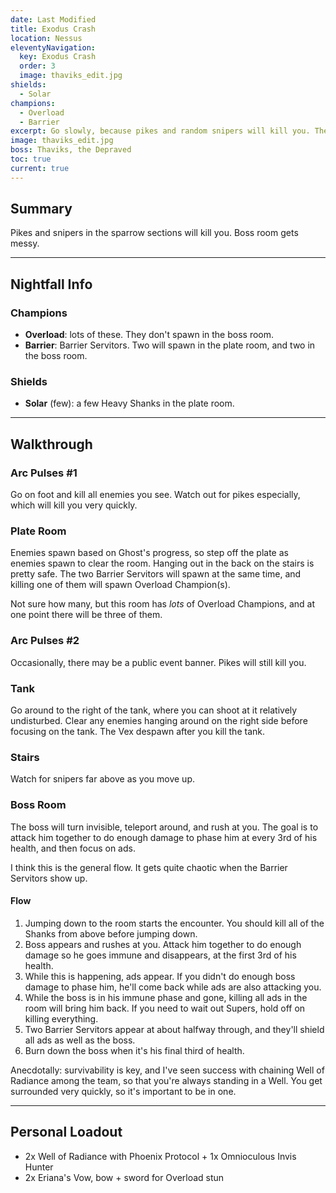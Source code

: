 ```yaml
---
date: Last Modified
title: Exodus Crash
location: Nessus
eleventyNavigation:
  key: Exodus Crash
  order: 3
  image: thaviks_edit.jpg
shields:
  - Solar
champions:
  - Overload
  - Barrier
excerpt: Go slowly, because pikes and random snipers will kill you. The boss room requires survivability while being surrounded.
image: thaviks_edit.jpg
boss: Thaviks, the Depraved
toc: true
current: true
---
```



## Summary

Pikes and snipers in the sparrow sections will kill you. Boss room gets messy.


---


## Nightfall Info

### Champions

- **Overload**: lots of these. They don't spawn in the boss room.
- **Barrier**: Barrier Servitors. Two will spawn in the plate room, and two in the boss room.


### Shields

- **Solar** (few): a few Heavy Shanks in the plate room.


---


## Walkthrough


### Arc Pulses #1

Go on foot and kill all enemies you see. Watch out for pikes especially, which will kill you very quickly.


### Plate Room

Enemies spawn based on Ghost's progress, so step off the plate as enemies spawn to clear the room. Hanging out in the back on the stairs is pretty safe. The two Barrier Servitors will spawn at the same time, and killing one of them will spawn <span class="aside__ref">Overload Champion(s)</span>.

<aside class="asterisk">

Not sure how many, but this room has _lots_ of Overload Champions, and at one point there will be three of them.

</aside>

### Arc Pulses #2

Occasionally, there may be a public event banner. Pikes will still kill you.


### Tank

Go around to the right of the tank, where you can shoot at it relatively undisturbed. Clear any enemies hanging around on the right side before focusing on the tank. The Vex despawn after you kill the tank.


### Stairs

Watch for snipers far above as you move up.


### Boss Room

The boss will turn invisible, teleport around, and rush at you. The goal is to attack him together to do enough damage to phase him at every 3rd of his health, and then focus on ads.

<aside>

I think this is the general flow. It gets quite chaotic when the Barrier Servitors show up.

</aside>


#### Flow


1. Jumping down to the room starts the encounter. You should kill all of the Shanks from above before jumping down.
2. Boss appears and rushes at you. Attack him together to do enough damage so he goes immune and disappears, at the first 3rd of his health.
3. While this is happening, ads appear. If you didn't do enough boss damage to phase him, he'll come back while ads are also attacking you.
4. While the boss is in his immune phase and gone, killing all ads in the room will bring him back. If you need to wait out Supers, hold off on killing everything.
5. Two Barrier Servitors appear at about halfway through, and they'll shield all ads as well as the boss.
6. Burn down the boss when it's his final third of health.


Anecdotally: survivability is key, and I've seen success with chaining Well of Radiance among the team, so that you're always standing in a Well. You get surrounded very quickly, so it's important to be in one.


---


## Personal Loadout

- 2x Well of Radiance with Phoenix Protocol + 1x Omnioculous Invis Hunter
- 2x Eriana's Vow, bow + sword for Overload stun